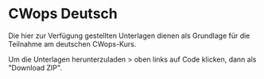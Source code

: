 # CWops Deutsch

Die hier zur Verfügung gestellten Unterlagen dienen als Grundlage für die Teilnahme am deutschen CWops-Kurs.

Um die Unterlagen herunterzuladen > oben links auf Code klicken, dann als "Download ZIP".
